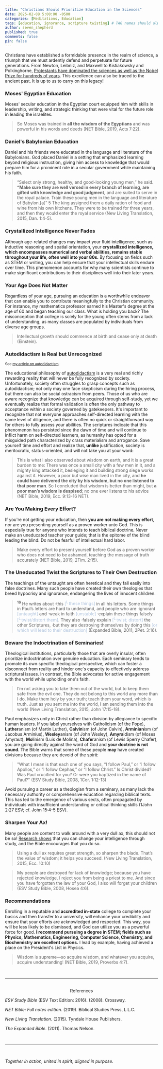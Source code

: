 ```yaml
---
title: "Christians Should Prioritize Education in the Sciences"
date: 2025-02-08 5:00:00 -0500
categories: [Meditations, Education]
tags: [education, ignorance, scripture twisting] # TAG names should always be lowercase
author: seven_shepherd
published: true
comments: false
pin: false
---
```


Christians have established a formidable presence in the realm of science, a triumph that we must ardently defend and perpetuate for future generations. From Newton, Leibniz, and Maxwell to Kistiakowsky and Polkinghorne, [Protestants have dominated the sciences as well as the Nobel Prize for hundreds of years](https://deiinvictus.com/posts/protestants-dominate-the-sciences/). This excellence can also be traced to the ancient past. It is up to us to carry on this legacy!

### Moses' Egyptian Education

Moses' secular education in the Egyptian court equipped him with skills in leadership, writing, and strategic thinking that were vital for the future role in leading the israelites.

> So Moses was trained in **all the wisdom of the Egyptians** and was powerful in his words and deeds (NET Bible, 2019, Acts 7:22).

### Daniel's Babylonian Education

Daniel and his friends were educated in the language and literature of the Babylonians. God placed Daniel in a setting that emphasized learning beyond religious instruction, giving him access to knowledge that would prepare him for a prominent role in a secular government while maintaining his faith.

> “Select only strong, healthy, and good-looking young men,” he said. **“Make sure they are well versed in every branch of learning, are gifted with knowledge and good judgment**, and are suited to serve in the royal palace. Train these young men in the language and literature of Babylon.[a]” 5 The king assigned them a daily ration of food and wine from his own kitchens. They were to be trained for three years, and then they would enter the royal service (New Living Translation, 2015, Dan. 1:4-5).

### Crystallized Intelligence Never Fades

<!-- While age related changes may effect your fluid intelligence (e.g., inductive reasoning and spatial orientation), your crystallized intelligence (e.g., numerical ability, verbal ability) remains intact your entire life, well into one's 80s. In a sense, by concentrating on STEM or writing fields  you can ensure your intellectual skills remain enduring throughout your lifetime. This phenomenon explains why many scientists continue to contribute to their fields well into old age. -->

Although age-related changes may impact your fluid intelligence, such as inductive reasoning and spatial orientation, your **crystallized intelligence, which encompasses numerical and verbal abilities, remains stable throughout your life, often well into your 80s.** By focusing on fields such as STEM or writing, you can help ensure that your intellectual skills endure over time. This phenomenon accounts for why many scientists continue to make significant contributions to their disciplines well into their later years.

### Your Age Does Not Matter

Regardless of your age, pursuing an education is a worthwhile endeavor that can enable you to contribute meaningfully to the Christian community. For instance, my mathematics professor earned his Master's degree at the age of 60 and began teaching our class. What is holding you back? The misconception that college is solely for the young often stems from a lack of understanding, as many classes are populated by individuals from diverse age groups.

> Intellectual growth should commence at birth and cease only at death (Einstein).

### Autodidactism is Real but Unrecognized

<small>See [my article on autodidactism](https://deiinvictus.com/posts/autodidactism/).</small>

<!-- From Galileo Galilei, who challenged the geocentric view of the universe, to Gottfried Wilhelm Leibniz, a mathematical autodidact who co-invented calculus, the spirit of autodidactism has driven some of history’s greatest minds. Michael Faraday, a self-taught scientist, revolutionized our understanding of electromagnetism, while Nikola Tesla, who never graduated from university, established the foundation for modern electrical systems through his innovative ideas. Similarly, Srinivasa Ramanujan, despite limited formal education, made groundbreaking contributions to mathematics. Yet despite their monumental achievements, many of these brilliant minds faced significant struggles. Galileo, though initially celebrated, endured persecution for his scientific beliefs and financial strain while supporting his family. Leibniz, despite his intellectual prowess, struggled with recognition and died in obscurity. Faraday, who rose from humble beginnings, lived modestly, declining wealth and honors to focus solely on his work. Tesla, known for his groundbreaking inventions, faced financial hardship later in life and died penniless in the Hotel New Yorker. Ramanujan, despite his extraordinary mathematical talent, lived in poverty for much of his life in India and fought for recognition until his later years. These narratives exemplify how self-directed learning can lead to extraordinary achievements while also serving as poignant reminders of the harsh realities often faced by those who completely embrace autodidactism. -->

The educational philosophy of [autodidactism](https://en.wikipedia.org/wiki/List_of_autodidacts) is a very real and richly rewarding reality that will never be fully recognized by society. Unfortunately, society often struggles to grasp concepts such as autodidactism; not only may one face skepticism during the hiring process, but there can also be social ostracism from peers. Those of us who are aware recognize that knowledge can be acquired through self-study, yet we eventually realize that formal validation is often the only pathway to acceptance within a society governed by gatekeepers. It's important to recognize that not everyone approaches self-directed learning with the same level of diligence, and there is often no quick or straightforward way for others to fully assess your abilities. The scriptures indicate that this phenomenon has persisted since the dawn of time and will continue to inflict harm on self-directed learners, as humanity has opted for a misguided path characterized by crass materialism and arrogance. Save yourself time and effort and realize that, **unlike** justification, society is meritocratic, status-oriented, and will not take you at your word:

> This is what I also observed about wisdom on earth, and it is a great burden to me: There was once a small city with a few men in it, and a mighty king attacked it, besieging it and building strong siege works against it. However, a poor but wise man lived in the city, and <span style="font-weight:bold;">he could have delivered the city by his wisdom, but no one listened to that poor man</span>. So I concluded that wisdom is better than might, but <span style="font-weight:bold;">a poor man’s wisdom is despised</span>; no one ever listens to his advice (NET Bible, 2019, Ecc. 9:13-16 NET).

<!-- In my youth, I independently taught myself how to program to an advanced degree, becoming proficient in a handful of languages before ultimately choosing Python as my preferred medium for personal projects. Unfortunately, society often struggles to grasp concepts such as autodidactism; not only may one face skepticism during the hiring process, but there can also be social ostracism from peers. Those of us who are aware recognize that knowledge can be acquired through self-study, yet we eventually realize that formal validation is often the only pathway to acceptance within a society governed by gatekeepers. It's important to recognize that not everyone approaches self-directed learning with the same level of diligence, and there is often no quick or straightforward way for others to fully assess your abilities. Save yourself time and effort and realize that, **unlike** justification, society is meritocratic, status-oriented, and will not take you at your word. -->

<!-- >>
>> g. Ecclesiastes 9:15 NET **tn** Or “he delivered.” The verb וּמִלַּט (umillat, from מָלַט, malat, “to deliver”) is functioning either in an indicative sense (past definite action: “he delivered”) or in a modal sense (past potential: “he could have delivered”). The literal meaning of זָכַר (zakhar, “to remember”) in the following line harmonizes with the indicative: “but no one remembered that poor man [afterward].” However, the modal is supported by v. 16: “A poor man’s wisdom is despised; no one ever listens to his advice.” This approach must nuance זָכַר (“to remember”) as “[no one] listened to [that poor man].” Most translations favor the indicative approach: “he delivered” or “he saved” (KJV, RSV, NRSV, NAB, ASV, NASB, MLB, NIV); however, some adopt the modal nuance: “he might have saved” (NEB, NJPS, NASB margin). -->

<!-- The Apostle James also teaches that we justify ourselves "in the sight of men" by our good works and that these are **evidence** of genuine faith (Jas. 2:14-27; cf. 1Jn 2:3-4; 3:9). Logically, if we are attempting to impart knowledge or be taken seriously, we need to show people what we are capable of. -->

<!-- When I was young I taught myself how to program to an advanced level. I could program in multiple languages but I eventually came to settle on Python for recreation. Society doesn't understand concepts such as these very well, not only will you not be taken seriously during the hiring process, but you will be persecuted by your peers. Those of us who know, understand that one can learn anything from books, but eventually we all come to the understanding that proving ourselves formally is the only way to be accepted into a society of gatekeepers. -->

### Are You Making Every Effort?

If you're not getting your education, then **you are not making every effort**, nor are you presenting yourself as a proven worker unto God. This is especially true for anyone who intends to teach biblical doctrine. Never make an uneducated teacher your guide; that is the epitome of the blind leading the blind. Do not be fearful of intellectual hard labor.

> Make every effort to present yourself before God as a proven worker who does not need to be ashamed, teaching the message of truth accurately (NET Bible, 2019, 2Tim. 2:15).

### The Uneducated Twist the Scriptures to Their Own Destruction

The teachings of the untaught are often heretical and they fall easily into false doctrines. Many such people have created their own theologies that breed hypocrisy and ignorance, endangering the lives of innocent children.

> <sup style="font-weight:bold;">16</sup> He writes about ·this <span style="color:LightSteelBlue;">[<sup>L</sup> these things]</span> in all his letters. Some things in Paul’s letters are hard to understand, and people who are ·ignorant <span style="color:LightSteelBlue;">[untaught]</span> and ·weak in faith <span style="color:LightSteelBlue;">[unstable]</span> ·explain these things falsely <span style="color:LightSteelBlue;">[<sup>L</sup> twist/distort them]</span>. They also ·falsely explain <span style="color:LightSteelBlue;">[<sup>L</sup> twist; distort]</span> the other Scriptures, ·but they are destroying themselves by doing this <span style="color:LightSteelBlue;">[or which will lead to their destruction]</span> (Expanded Bible, 2011, 2Pet. 3:16).


### Beware the Indoctrination of Seminaries!

Theological institutions, particularly those that are overly insular, often prioritize indoctrination over genuine education. Each seminary tends to promote its own specific theological perspective, which can foster a disconnect from reality and hinder one's capacity to effectively address scriptural issues. In contrast, the Bible advocates for active engagement with the world while upholding one's faith.

> I’m not asking you to take them out of the world, but to keep them safe from the evil one. They do not belong to this world any more than I do. Make them holy by your truth; teach them your word, which is truth. Just as you sent me into the world, I am sending them into the world (New Living Translation, 2015, John 17:15-18).

Paul emphasizes unity in Christ rather than division by allegiance to specific human leaders. If you label yourselves with Catholicism (of the Pope), **Luther**anism (of Martin Luther), **Calvin**ism (of John Calvin), **Arminian**ism (of Jacobus Arminius), **Wesley**anism (of John Wesley), **Amyra**ldism (of Moses Amyraut), **Mol**inism (Luis de Molina), **Chafer**anism (of Lewis Sperry Chafer), you are going directly against the word of God and **your doctrine is not sound**. The Bible warns that some of these people **may** have created divisions because they are devoid of the spirit:

> "What I mean is that each one of you says, “I follow Paul,” or “I follow Apollos,” or “I follow Cephas,” or “I follow Christ.” Is Christ divided? Was Paul crucified for you? Or were you baptized in the name of Paul?" (ESV Study Bible, 2008, 1Cor. 1:12-13)

<!-- > These people are the ones who are creating divisions among you. They follow their natural instincts because **they do not have God’s Spirit in them** (New Living Translation, 2015, Jude 19). -->

<!-- Attend a reputable and accredited in-state university with proctoring; this will bolster your credibility and ensure that your efforts are recognized and respected. No one will be able to dismiss you then and God will be able to use you as an unstoppable force. I recommend something in STEM or Biblical Language Scholarship. Avoid Underwater basketweaving degrees such as theology. -->

Avoid pursuing a career as a theologian from a seminary, as many lack the necessary authority or comprehensive education regarding biblical texts. This has led to the emergence of various sects, often propagated by individuals with insufficient understanding or critical thinking skills (1John 2:27 ESV; cf. John 15:4-5 ESV).

### Sharpen Your Ax!

Many people are content to walk around with a very dull ax, this should not be so! [Research shows](https://youtu.be/GWSZ1DKjNzY) that you can change your intelligence through study, and the Bible encourages that you do so.

> Using a dull ax requires great strength, so sharpen the blade. That’s the value of wisdom; it helps you succeed. (New Living Translation, 2015, Ecc. 10:10)

> My people are destroyed for lack of knowledge; because you have rejected knowledge, I reject you from being a priest to me. And since you have forgotten the law of your God, I also will forget your children (ESV Study Bible, 2008, Hosea 4:6).

### Recommendations

Enrolling in a reputable and **accredited in-state** college to complete your basics and then transfer to a university, will enhance your credibility and ensure that your efforts are acknowledged and respected. This way, you will be less likely to be dismissed, and God can utilize you as a powerful force for good. **I recommend pursuing a degree in STEM; fields such as Physics, Mathematics, Engineering, Computer Science, Chemistry, and Biochemistry are excellent options.** I lead by example, having achieved a place on the President's List in Physics.

> Wisdom is supreme—so acquire wisdom, and whatever you acquire, acquire understanding! (NET Bible, 2019, Proverbs 4:7).

<!-- ### Knowledge Will be Increased

> But thou, O Daniel, shut up the words, and seal the book, even to the time of the end: many shall run to and fro, and **knowledge shall be increased**. &mdash; Daniel 12:4 KJV -->

<br>

---

<br>

<div style="text-align:center;">References</div>

<span></span>

*ESV Study Bible* (ESV Text Edition: 2016). (2008). Crossway.

*NET Bible: Full notes edition*. (2019). Biblical Studies Press, L.L.C.

*New Living Translation*. (2015). Tyndale House Publishers.

*The Expanded Bible*. (2011). Thomas Nelson.

<br>

---

<br>

*Together in action, united in spirit, aligned in purpose.*

<!-- *But they delight in the law of the Lord, meditating on it day and night.* -->

<!-- > Finally, brethren, whatever things are true, whatever things are noble, whatever things are just, whatever things are pure, whatever things are lovely, whatever things are of good report, if there is any virtue and if there is anything praiseworthy—meditate on these things &mdash; Philippians 4:8. -->

<script>
    var refTagger = {
        settings: {
            bibleVersion: 'NLT',
            tooltipStyle: 'dark'
        }
    };

    (function(d, t) {
        var n=d.querySelector('[nonce]');
        refTagger.settings.nonce = n && (n.nonce||n.getAttribute('nonce'));
        var g = d.createElement(t), s = d.getElementsByTagName(t)[0];
        g.src = 'https://api.reftagger.com/v2/RefTagger.js';
        g.nonce = refTagger.settings.nonce;
        s.parentNode.insertBefore(g, s);
    }(document, 'script'));
</script>
